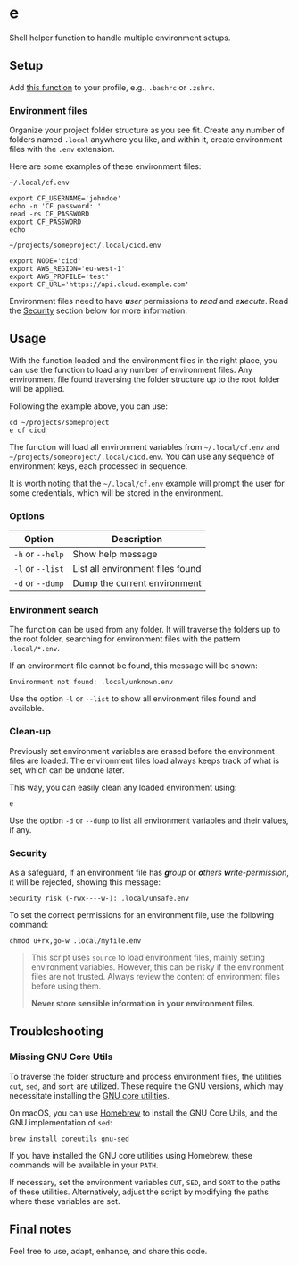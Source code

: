 # e

Shell helper function to handle multiple environment setups.

## Setup

Add [this function](e-function.sh) to your profile, e.g., `.bashrc` or `.zshrc`.

### Environment files

Organize your project folder structure as you see fit. Create any number of folders named `.local` anywhere you like,
and within it, create environment files with the `.env` extension.

Here are some examples of these environment files:

`~/.local/cf.env`

```shell
export CF_USERNAME='johndoe'
echo -n 'CF password: '
read -rs CF_PASSWORD
export CF_PASSWORD
echo
```

`~/projects/someproject/.local/cicd.env`

```shell
export NODE='cicd'
export AWS_REGION='eu-west-1'
export AWS_PROFILE='test'
export CF_URL='https://api.cloud.example.com'
```

Environment files need to have _**u**ser_ permissions to _**r**ead_ and _e**x**ecute_. Read the [Security](#Security)
section below for more information.

## Usage

With the function loaded and the environment files in the right place, you can use the function to load any number of
environment files. Any environment file found traversing the folder structure up to the root folder will be applied.

Following the example above, you can use:

```shell
cd ~/projects/someproject
e cf cicd
```

The function will load all environment variables from `~/.local/cf.env` and `~/projects/someproject/.local/cicd.env`.
You can use any sequence of environment keys, each processed in sequence.

It is worth noting that the `~/.local/cf.env` example will prompt the user for some credentials, which will be stored in
the environment.

### Options

| Option           | Description                      |
|------------------|----------------------------------|
| `-h` or `--help` | Show help message                |
| `-l` or `--list` | List all environment files found |
| `-d` or `--dump` | Dump the current environment     |

### Environment search

The function can be used from any folder. It will traverse the folders up to the root folder, searching for environment
files with the pattern `.local/*.env`.

If an environment file cannot be found, this message will be shown:

```
Environment not found: .local/unknown.env
```

Use the option `-l` or `--list` to show all environment files found and available.

### Clean-up

Previously set environment variables are erased before the environment files are loaded. The environment files load
always keeps track of what is set, which can be undone later.

This way, you can easily clean any loaded environment using:

```shell
e
```

Use the option `-d` or `--dump` to list all environment variables and their values, if any.

### Security

As a safeguard, If an environment file has _**g**roup_ or _**o**thers_ _**w**rite-permission_, it will be rejected,
showing this message:

```
Security risk (-rwx----w-): .local/unsafe.env
```

To set the correct permissions for an environment file, use the following command:

```shell
chmod u+rx,go-w .local/myfile.env
```

> This script uses `source` to load environment files, mainly setting environment variables. However, this can be risky
> if the environment files are not trusted. Always review the content of environment files before using them.
>
> **Never store sensible information in your environment files.**

## Troubleshooting

### Missing GNU Core Utils

To traverse the folder structure and process environment files, the utilities `cut`, `sed`, and `sort` are utilized.
These require the GNU versions, which may necessitate installing
the [GNU core utilities](https://www.gnu.org/software/coreutils/).

On macOS, you can use [Homebrew](https://brew.sh/) to install the GNU Core Utils, and the GNU implementation of `sed`:

 ```shell
 brew install coreutils gnu-sed
 ```

If you have installed the GNU core utilities using Homebrew, these commands will be available in your `PATH`.

If necessary, set the environment variables `CUT`, `SED`, and `SORT` to the paths of these utilities. Alternatively,
adjust the script by modifying the paths where these variables are set.

## Final notes

Feel free to use, adapt, enhance, and share this code.
